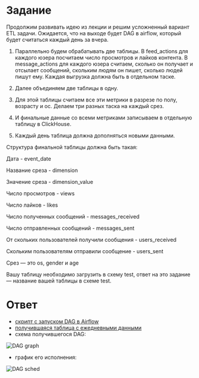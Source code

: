 # Задание

Продолжим развивать идею из лекции и решим усложненный вариант ETL задачи. Ожидается, что на выходе будет DAG в airflow, который будет считаться каждый день за вчера. 

1. Параллельно будем обрабатывать две таблицы. В feed_actions для каждого юзера посчитаем число просмотров и лайков контента. В message_actions для каждого юзера считаем, сколько он получает и отсылает сообщений, скольким людям он пишет, сколько людей пишут ему. Каждая выгрузка должна быть в отдельном таске.

2. Далее объединяем две таблицы в одну.

3. Для этой таблицы считаем все эти метрики в разрезе по полу, возрасту и ос. Делаем три разных таска на каждый срез.

4. И финальные данные со всеми метриками записываем в отдельную таблицу в ClickHouse.

5. Каждый день таблица должна дополняться новыми данными. 

Структура финальной таблицы должна быть такая:

Дата - event_date

Название среза - dimension

Значение среза - dimension_value

Число просмотров - views

Число лайков - likes

Число полученных сообщений - messages_received

Число отправленных сообщений - messages_sent

От скольких пользователей получили сообщения - users_received

Скольким пользователям отправили сообщение - users_sent

Срез — это os, gender и age

Вашу таблицу необходимо загрузить в схему test, ответ на это задание — название вашей таблицы в схеме test.

# Ответ

* [скрипт с запуском DAG в Airflow](https://github.com/usermarat/DA_simulator/blob/main/4.ETL_airflow/task_6_ahmadeev.py)
* [получившаяся таблица с ежедневными данными](https://github.com/usermarat/DA_simulator/blob/main/4.ETL_airflow/task6_ahmadeev.csv)
* схема получившегося DAG:

![DAG graph](https://github.com/usermarat/DA_simulator/assets/87779469/43ba5973-b5da-408f-9e2f-795b040555ad)

* график его исполнения:

![DAG sched](https://github.com/usermarat/DA_simulator/assets/87779469/8258540b-e282-4afb-88ad-e3d82bb868c2)


